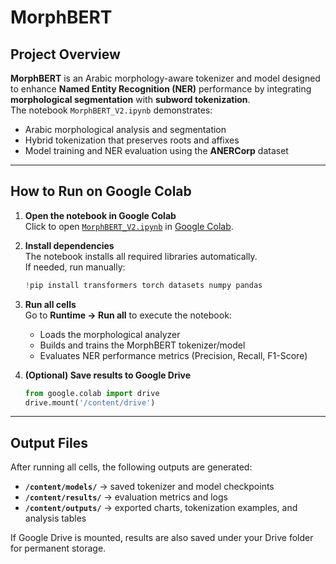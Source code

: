 # MorphBERT

## Project Overview

**MorphBERT** is an Arabic morphology-aware tokenizer and model designed to enhance **Named Entity Recognition (NER)** performance by integrating **morphological segmentation** with **subword tokenization**.  
The notebook `MorphBERT_V2.ipynb` demonstrates:  
- Arabic morphological analysis and segmentation  
- Hybrid tokenization that preserves roots and affixes  
- Model training and NER evaluation using the **ANERCorp** dataset  

---

## How to Run on Google Colab

1. **Open the notebook in Google Colab**  
   Click to open [`MorphBERT_V2.ipynb`](./MorphBERT_V2.ipynb) in [Google Colab](https://colab.research.google.com/).

2. **Install dependencies**  
   The notebook installs all required libraries automatically.  
   If needed, run manually:
   ```python
   !pip install transformers torch datasets numpy pandas
   ```

3. **Run all cells**  
   Go to **Runtime → Run all** to execute the notebook:  
   - Loads the morphological analyzer  
   - Builds and trains the MorphBERT tokenizer/model  
   - Evaluates NER performance metrics (Precision, Recall, F1-Score)

4. **(Optional) Save results to Google Drive**  
   ```python
   from google.colab import drive
   drive.mount('/content/drive')
   ```

---

## Output Files

After running all cells, the following outputs are generated:

- **`/content/models/`** → saved tokenizer and model checkpoints  
- **`/content/results/`** → evaluation metrics and logs  
- **`/content/outputs/`** → exported charts, tokenization examples, and analysis tables  

If Google Drive is mounted, results are also saved under your Drive folder for permanent storage.
